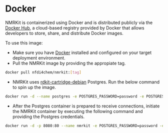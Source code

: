 # Docker
NMRKit is containerized using Docker and is distributed publicly via the [Docker Hub](https://hub.docker.com/r/nfdi4chem/nmrkit), a cloud-based registry provided by Docker that allows developers to store, share, and distribute Docker images.

To use this image:

* Make sure you have [Docker](https://docs.docker.com/get-docker/) installed and configured on your target deployment environment.
* Pull the NMRKit image by providing the appropiate tag.

```bash
docker pull nfdi4chem/nmrkit:[tag]

```
* NMRKit uses [rdkit-cartridge-debian](https://hub.docker.com/r/informaticsmatters/rdkit-cartridge-debian) Postgres. Run the below command to spin up the image.

```bash
docker run -d --name postgres -e POSTGRES_PASSWORD=password -e POSTGRES_USER=nmrkit -p 5432:5432 informaticsmatters/rdkit-cartridge-debian:latest

```

* After the Postgres container is prepared to receive connections, initiate the NMRKit container by executing the following command and providing the Postgres credentials.

```bash
docker run -d -p 8080:80 --name nmrkit -e POSTGRES_PASSWORD=password -e POSTGRES_USER=nmrkit -e POSTGRES_SERVER=postgres -e POSTGRES_DB=nmr_predict nfdi4chem/nmrkit:[tag]

```